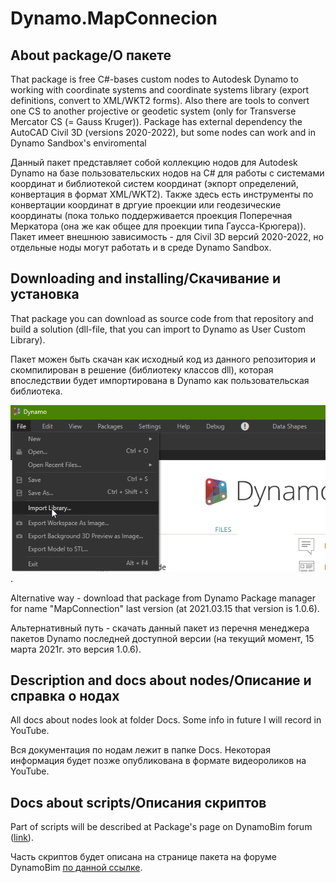 # Dynamo.MapConnecion
## About package/О пакете
That package is free C#-bases custom nodes to Autodesk Dynamo to working with coordinate systems and coordinate systems library (export definitions, convert to XML/WKT2 forms). Also there are tools to convert one CS to another projective or geodetic system (only for Transverse Mercator CS (= Gauss Kruger)). Package has external dependency the AutoCAD Civil 3D (versions 2020-2022), but some nodes can work and in Dynamo Sandbox's enviromental

Данный пакет представляет собой коллекцию нодов для Autodesk Dynamo на базе пользовательских нодов на C# для работы с системами координат и библиотекой систем координат (экпорт определений, конвертация в формат XML/WKT2). Также здесь есть инструменты по конвертации координат в дргуие проекции или геодезические координаты (пока только поддерживается проекция Поперечная Меркатора (она же как общее для проекции типа Гаусса-Крюгера)). Пакет имеет внешнюю зависимость - для Civil 3D версий 2020-2022, но отдельные ноды могут работать и в среде Dynamo Sandbox.
## Downloading and installing/Скачивание и установка
That package you can download as source code from that repository and build a solution (dll-file, that you can import to Dynamo as User Custom Library).

Пакет можен быть скачан как исходный код из данного репозитория и скомпилирован в решение (библиотеку классов dll), которая впоследствии будет импортирована в Dynamo как пользовательская библиотека.

![Добавление пакета как библиотеки](Docs\Screen\Image1.png). 

Alternative way - download that package from Dynamo Package manager for name "MapConnection" last version (at 2021.03.15 that version is 1.0.6).

Альтернативный путь - скачать данный пакет из перечня менеджера пакетов Dynamo последней доступной версии (на текущий момент, 15 марта 2021г. это версия 1.0.6).
## Description and docs about nodes/Описание и справка о нодах
All docs about nodes look at folder Docs. Some info in future I will record in YouTube.

Вся документация по нодам лежит в папке Docs. Некоторая информация будет позже опубликована в формате видеороликов на YouTube.
## Docs about scripts/Описания скриптов
Part of scripts will be described at Package's page on DynamoBim forum ([link](https://forum.dynamobim.com/t/new-package-for-geospatial-coordinate-systems-and-tools-to-mapcslibrary/57126)). 

Часть скриптов будет описана на странице пакета на форуме DynamoBim [по данной ссылке](https://forum.dynamobim.com/t/new-package-for-geospatial-coordinate-systems-and-tools-to-mapcslibrary/57126).
